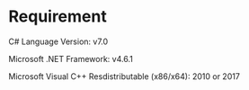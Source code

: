 # Requirement

C# Language Version: v7.0

Microsoft .NET Framework: v4.6.1

Microsoft Visual C++ Resdistributable (x86/x64): 2010 or 2017